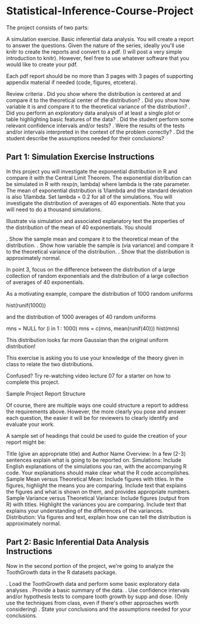 # Statistical-Inference-Course-Project

The project consists of two parts:

A simulation exercise.
Basic inferential data analysis.
You will create a report to answer the questions. Given the nature of the series, ideally you'll use knitr to create the reports and convert to a pdf. (I will post a very simple introduction to knitr). However, feel free to use whatever software that you would like to create your pdf.

Each pdf report should be no more than 3 pages with 3 pages of supporting appendix material if needed (code, figures, etcetera).

Review criteria
. Did you show where the distribution is centered at and compare it to the theoretical center of the distribution?
. Did you show how variable it is and compare it to the theoretical variance of the distribution?
. Did you perform an exploratory data analysis of at least a single plot or table highlighting basic features of the data?
. Did the student perform some relevant confidence intervals and/or tests?
. Were the results of the tests and/or intervals interpreted in the context of the problem correctly?
. Did the student describe the assumptions needed for their conclusions?

## Part 1: Simulation Exercise Instructions

In this project you will investigate the exponential distribution in R and compare it with the Central Limit Theorem. The exponential distribution can be simulated in R with rexp(n, lambda) where lambda is the rate parameter. The mean of exponential distribution is 1/lambda and the standard deviation is also 1/lambda. Set lambda = 0.2 for all of the simulations. You will investigate the distribution of averages of 40 exponentials. Note that you will need to do a thousand simulations.

Illustrate via simulation and associated explanatory text the properties of the distribution of the mean of 40 exponentials. You should

. Show the sample mean and compare it to the theoretical mean of the distribution.
. Show how variable the sample is (via variance) and compare it to the theoretical variance of the distribution.
. Show that the distribution is approximately normal.

In point 3, focus on the difference between the distribution of a large collection of random exponentials and the distribution of a large collection of averages of 40 exponentials.

As a motivating example, compare the distribution of 1000 random uniforms

hist(runif(1000))

and the distribution of 1000 averages of 40 random uniforms

mns = NULL
for (i in 1 : 1000) mns = c(mns, mean(runif(40)))
hist(mns)

This distribution looks far more Gaussian than the original uniform distribution!

This exercise is asking you to use your knowledge of the theory given in class to relate the two distributions.

Confused? Try re-watching video lecture 07 for a starter on how to complete this project.

Sample Project Report Structure

Of course, there are multiple ways one could structure a report to address the requirements above. However, the more clearly you pose and answer each question, the easier it will be for reviewers to clearly identify and evaluate your work.

A sample set of headings that could be used to guide the creation of your report might be:

Title (give an appropriate title) and Author Name
Overview: In a few (2-3) sentences explain what is going to be reported on.
Simulations: Include English explanations of the simulations you ran, with the accompanying R code. Your explanations should make clear what the R code accomplishes.
Sample Mean versus Theoretical Mean: Include figures with titles. In the figures, highlight the means you are comparing. Include text that explains the figures and what is shown on them, and provides appropriate numbers.
Sample Variance versus Theoretical Variance: Include figures (output from R) with titles. Highlight the variances you are comparing. Include text that explains your understanding of the differences of the variances.
Distribution: Via figures and text, explain how one can tell the distribution is approximately normal.

## Part 2: Basic Inferential Data Analysis Instructions

Now in the second portion of the project, we're going to analyze the ToothGrowth data in the R datasets package.

. Load the ToothGrowth data and perform some basic exploratory data analyses
. Provide a basic summary of the data.
. Use confidence intervals and/or hypothesis tests to compare tooth growth by supp and dose. (Only use the techniques from class, even if there's other approaches worth considering)
. State your conclusions and the assumptions needed for your conclusions.






